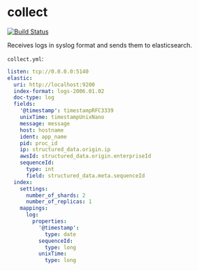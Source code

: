 # collect

[![Build Status](https://travis-ci.org/log-events/collect.svg?branch=master)](https://travis-ci.org/log-events/collect)

Receives logs in syslog format and sends them to elasticsearch.

`collect.yml`:
```yaml
listen: tcp://0.0.0.0:5140
elastic:
  uri: http://localhost:9200
  index-format: logs-2006.01.02
  doc-type: log
  fields:
    '@timestamp': timestampRFC3339
    unixTime: timestampUnixNano
    message: message
    host: hostname
    ident: app_name
    pid: proc_id
    ip: structured_data.origin.ip
    awsId: structured_data.origin.enterpriseId
    sequenceId:
      type: int
      field: structured_data.meta.sequenceId
  index:
    settings:
      number_of_shards: 2
      number_of_replicas: 1
    mappings:
      log:
        properties:
          '@timestamp':
            type: date
          sequenceId:
            type: long
          unixTime:
            type: long
```
